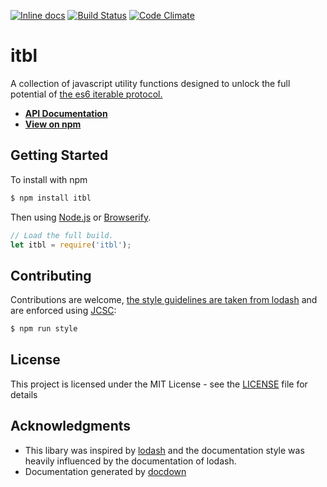 [![Inline docs](http://inch-ci.org/github/harrysarson/itbl.svg?branch=master)](http://inch-ci.org/github/harrysarson/itbl)
[![Build Status](https://travis-ci.org/HarrySarson/itbl.svg?branch=master)](https://travis-ci.org/HarrySarson/itbl)
[![Code Climate](https://codeclimate.com/github/HarrySarson/itbl/badges/gpa.svg)](https://codeclimate.com/github/HarrySarson/itbl)

# itbl

A collection of javascript utility functions designed to unlock the full potential of [the es6 iterable protocol.](https://developer.mozilla.org/en/docs/Web/JavaScript/Reference/Iteration_protocols) 

* [**API Documentation**](https://harrysarson.github.io/itbl)
* [**View on npm**](https://www.npmjs.com/package/itbl)


## Getting Started

To install with npm

```sh
$ npm install itbl 
```

Then using [Node.js](https://nodejs.org) or [Browserify](http://browserify.org).

```js
// Load the full build.
let itbl = require('itbl');
```

## Contributing

Contributions are welcome, 
[the style guidelines are taken from lodash](https://github.com/lodash/lodash/blob/master/.github/CONTRIBUTING.md)
and are enforced using [JCSC](https://www.npmjs.com/package/jscs):

```bash
$ npm run style
```

## License

This project is licensed under the MIT License - see the [LICENSE](LICENSE) file for details

## Acknowledgments

* This libary was inspired by [lodash](https://lodash.com) and the documentation style was heavily influenced by the documentation of lodash.
* Documentation generated by [docdown](https://github.com/jdalton/docdown)
